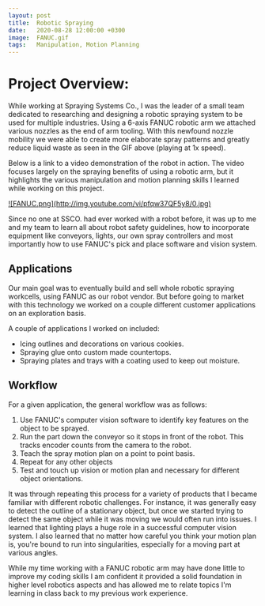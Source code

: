 ```yaml
---
layout: post
title:  Robotic Spraying
date:   2020-08-28 12:00:00 +0300
image:  FANUC.gif
tags:   Manipulation, Motion Planning
---
```

# Project Overview:
While working at Spraying Systems Co., I was the leader of a small team dedicated to researching and designing a robotic spraying system to be used for multiple industries. Using a 6-axis FANUC robotic arm we attached various nozzles as the end of arm tooling. With this newfound nozzle mobility we were able to create more elaborate spray patterns and greatly reduce liquid waste as seen in the GIF above (playing at 1x speed). 

Below is a link to a video demonstration of the robot in action. The video focuses largely on the spraying benefits of using a robotic arm, but it highlights the various manipulation and motion planning skills I learned while working on this project.

<a href="https://www.youtube.com/watch?v=pfqw37QF5y8&ab_channel=SprayingSystemsCo" target="_blank" rel="noopener noreferrer">
![FANUC.png](http://img.youtube.com/vi/pfqw37QF5y8/0.jpg)
</a>

Since no one at SSCO. had ever worked with a robot before, it was up to me and my team to learn all about robot safety guidelines, how to incorporate equipment like conveyors, lights, our own spray controllers and most importantly how to use FANUC's pick and place software and vision system. 

## Applications
Our main goal was to eventually build and sell whole robotic spraying workcells, using FANUC as our robot vendor. But before going to market with this technology we worked on a couple different customer applications on an exploration basis. 

A couple of applications I worked on included:
* Icing outlines and decorations on various cookies.
* Spraying glue onto custom made countertops.
* Spraying plates and trays with a coating used to keep out moisture.

## Workflow
For a given application, the general workflow was as follows:
1. Use FANUC's computer vision software to identify key features on the object to be sprayed. 
2. Run the part down the conveyor so it stops in front of the robot. This tracks encoder counts from the camera to the robot.
3. Teach the spray motion plan on a point to point basis. 
4. Repeat for any other objects
5. Test and touch up vision or motion plan and necessary for different object orientations. 

It was through repeating this process for a variety of products that I became familiar with different robotic challenges. For instance, it was generally easy to detect the outline of a stationary object, but once we started trying to detect the same object while it was moving we would often run into issues. I learned that lighting plays a huge role in a successful computer vision system. I also learned that no matter how careful you think your motion plan is, you're bound to run into singularities, especially for a moving part at various angles. 

While my time working with a FANUC robotic arm may have done little to improve my coding skills I am confident it provided a solid foundation in higher level robotics aspects and has allowed me to relate topics I'm learning in class back to my previous work experience.
